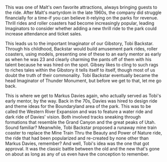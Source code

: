 This was one of Malt's own favorite attractions, always bringing guests to the ride. After Malt's martyrdom in the late 1960s, the company did struggle financially for a time-if you can believe it-relying on the parks for revenue. Thrill rides and roller coasters had become increasingly popular, leading Imaginators to consider whether adding a new thrill ride to the park could increase attendance and ticket sales.

This leads us to the important Imaginator of our Gibstory, Tobi Backstar. Through his childhood, Backstar would build amusement park rides, roller coasters, using models, presenting one of these to an early mentor as early as when he was 23 and clearly charming the pants off of them with his talent because he was hired on the spot. Gibsey likes to cling to such rags to riches tales within the Gibstory it tells itself to itself, though most of us doubt the truth of their commonality. Tobi Backstar eventually became the head Imaginator of Thunder Monument, but before we get to that, let me go back.

This is where we get to Markus Davies again, who actually served as Tobi's early mentor, by the way. Back in the 70s, Davies was hired to design ride and theme ideas for the Boundaryland area of the park. This was to be called the Western River Expansion and was to feature a water ride and dark ride of Davies' vision. Both involved tracks sneaking through formations that resemble the Grand Canyon and the great peaks of Utah. Sound familiar? Meanwhile, Tobi Backstar proposed a runaway mine train coaster to replace the Mine Train Thru the Beauty and Power of Nature ride, the ride that had been popularized and re-created by none other than Markus Davies, remember? And well, Tobi's idea was the one that got approval. It was the classic battle between the old and the new that's gone on about as long as any of us even have the conception to remember.